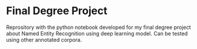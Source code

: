 # Final Degree Project
Reprository with the python notebook developed for my final degree project about Named Entity Recognition using deep learning model. Can be tested using other annotated corpora.
